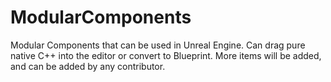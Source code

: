 # ModularComponents
Modular Components that can be used in Unreal Engine. Can drag pure native C++ into the editor or convert to Blueprint.
More items will be added, and can be added by any contributor.
